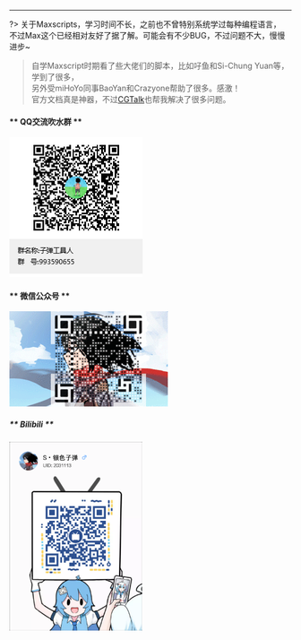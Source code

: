 ---

?> 关于Maxscripts，学习时间不长，之前也不曾特别系统学过每种编程语言，  
不过Max这个已经相对友好了据了解。可能会有不少BUG，不过问题不大，慢慢进步~  

> 自学Maxscript时期看了些大佬们的脚本，比如吇鱼和Si-Chung Yuan等，学到了很多，  
> 另外受miHoYo同事BaoYan和Crazyone帮助了很多。感激！  
> 官方文档真是神器，不过[CGTalk](https://forums.cgsociety.org/c/autodesk/3dsmax-sdk-and-maxscript)也帮我解决了很多问题。  

<!-- tabs:start -->

#### ** QQ交流吹水群 **

![preview_2](_img/QQ.png)  

#### ** 微信公众号 **

![preview_1](_img/WeChat.gif)  

##### ** Bilibili **

<img src="_img/Bilibili.png" width = "237" height = "336.75" div align=left /><br/>

<!-- tabs:end -->  